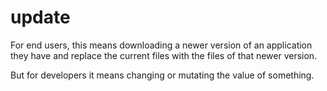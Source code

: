 
# update

For end users, this means downloading a newer version of an application they have and
replace the current files with the files of that newer version.

But for developers it means changing or mutating the value of something.
